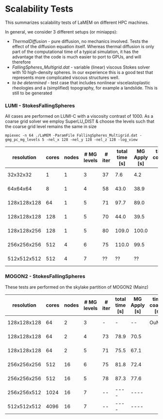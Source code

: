 # Scalability Tests

This summarizes scalability tests of LaMEM on different HPC machines.

In general, we consider 3 different setups (or miniapps):

- *ThermalDiffusion* - pure diffusion, no mechanics involved. Tests the effect of the diffusion equation itself. Whereas thermal diffusion is only part of the computational time of a typical simulation, it has the advantage that the code is much easier to port to GPUs, and will therefore  
- *FallingSpheres_Multigrid.dat* - variable (linear) viscous Stokes solver with 10 high-density spheres. In our experience this is a good test that represents more complicated viscous structures well. 
- *to be determined* - test case that includes nonlinear viscelastoplastic rheologies and a (simplified) topography, for example a landslide. This is still to be generated
  

### LUMI - StokesFallingSpheres

All cases are performed on LUMI-C with a viscosity contrast of 1000. As a coarse grid solver we employ SuperLU_DIST & choose the levels such that the coarse grid level remains the same in size

```
mpiexec -n 64 ./LaMEM -ParamFile FallingSpheres_Multigrid.dat -gmg_pc_mg_levels 5 -nel_x 128 -nel_y 128 -nel_z 128 -log_view
```

| resolution    | cores  | nodes | # MG levels | # iter | total time [s] | MG Apply [s] | time coarse [s] | logfile
|---------------|--------|-------| ------------|------- |----------------|--------------| --------------- | ------
| 32x32x32      |  1     |  1    |      3      |   37   |      7.6       |     4.2      |                 | slurm-3628882.out
| 64x64x64      |  8     |  1    |      4      |   58   |      43.0      |     38.9     |                 | slurm-3628768.out
| 128x128x128   |  64    |  1    |      5      |   71   |      97.7      |     89.0     |                 | slurm-3628803.out
| 128x128x128   |  128   |  1    |      5      |   70   |      44.0      |     39.5     |                 | slurm-3628709.out
| 128x128x256   |  128   |  1    |      5      |   80   |      109.0     |    100.0     |                 | slurm-3628755.out
| 256x256x256   |  512   |  4    |      6      |   75   |      110.0     |     99.5     |                 | slurm-3628873.out
| 512x512x512   |  512   |  4    |      7      |   ??   |      ??        |     ??       |                 | slurm-3628971.out



### MOGON2 - StokesFallingSpheres

These tests are performed on the skylake partition of MOGON2 (Mainz)

| resolution    | cores  | nodes | # MG levels | # iter | total time [s] | MG Apply [s] | time coarse [s] | logfile
|---------------|--------|-------| ------------|------- |----------------|--------------| --------------- | ------
| 128x128x128   |  64    |  2    |      3      |   -    |      -         |     --       |       OuM       | slurm-13547787.out
| 128x128x128   |  64    |  2    |      4      |   73   |      78.9      |     70.5     |                 | slurm-13547775.out
| 128x128x128   |  64    |  2    |      5      |   71   |      75.5      |     67.1     |                 | slurm-13547723.out
| 256x256x256   |  512   |  16   |      6      |   75   |      81.8      |     72.4     |                 | slurm-13548462.out
| 256x256x256   |  512   |  16   |      5      |   78   |      87.3      |     77.6     |                 | slurm-13548495.out
| 256x256x512   |  1024  |  16   |      7      |   --   |      ----      |     ----     |                 | slurm-13548914.out
| 512x512x512   |  4096  |  16   |      7      |   --   |      ----      |     ----     |                 | slurm-13548764.out
